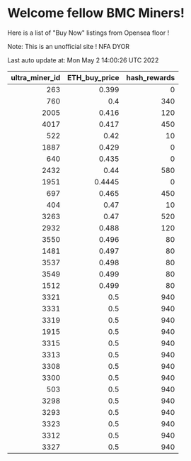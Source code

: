 # Welcome fellow BMC Miners!
Here is a list of "Buy Now" listings from Opensea floor !

Note: This is an unofficial site ! NFA DYOR


Last auto update at: Mon May  2 14:00:26 UTC 2022


|   ultra_miner_id |   ETH_buy_price |   hash_rewards |
|-----------------:|----------------:|---------------:|
|              263 |          0.399  |              0 |
|              760 |          0.4    |            340 |
|             2005 |          0.416  |            120 |
|             4017 |          0.417  |            450 |
|              522 |          0.42   |             10 |
|             1887 |          0.429  |              0 |
|              640 |          0.435  |              0 |
|             2432 |          0.44   |            580 |
|             1951 |          0.4445 |              0 |
|              697 |          0.465  |            450 |
|              404 |          0.47   |             10 |
|             3263 |          0.47   |            520 |
|             2932 |          0.488  |            120 |
|             3550 |          0.496  |             80 |
|             1481 |          0.497  |             80 |
|             3537 |          0.498  |             80 |
|             3549 |          0.499  |             80 |
|             1512 |          0.499  |             80 |
|             3321 |          0.5    |            940 |
|             3331 |          0.5    |            940 |
|             3319 |          0.5    |            940 |
|             1915 |          0.5    |            940 |
|             3315 |          0.5    |            940 |
|             3313 |          0.5    |            940 |
|             3308 |          0.5    |            940 |
|             3300 |          0.5    |            940 |
|              503 |          0.5    |            940 |
|             3298 |          0.5    |            940 |
|             3293 |          0.5    |            940 |
|             3323 |          0.5    |            940 |
|             3312 |          0.5    |            940 |
|             3327 |          0.5    |            940 |